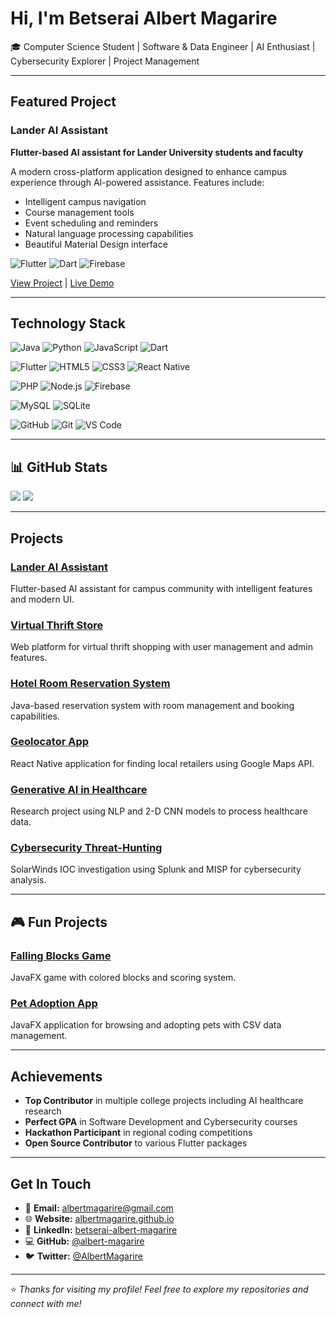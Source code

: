 # Hi, I'm Betserai Albert Magarire

🎓 Computer Science Student | Software & Data Engineer | AI Enthusiast | Cybersecurity Explorer | Project Management

---

## Featured Project

### Lander AI Assistant
**Flutter-based AI assistant for Lander University students and faculty**

A modern cross-platform application designed to enhance campus experience through AI-powered assistance. Features include:

-  Intelligent campus navigation
- Course management tools
- Event scheduling and reminders
- Natural language processing capabilities
- Beautiful Material Design interface

![Flutter](https://img.shields.io/badge/Flutter-02569B?style=for-the-badge&logo=flutter&logoColor=white)
![Dart](https://img.shields.io/badge/Dart-0175C2?style=for-the-badge&logo=dart&logoColor=white)
![Firebase](https://img.shields.io/badge/Firebase-FFCA28?style=for-the-badge&logo=firebase&logoColor=black)

[View Project](https://github.com/albert-magarire/Lander-AI-Assistant) | [Live Demo](https://albert-magarire.github.io/Lander-AI-Assistant)

---

## Technology Stack

![Java](https://img.shields.io/badge/Java-ED8B00?style=for-the-badge&logo=java&logoColor=white)
![Python](https://img.shields.io/badge/Python-3776AB?style=for-the-badge&logo=python&logoColor=white)
![JavaScript](https://img.shields.io/badge/JavaScript-323330?style=for-the-badge&logo=javascript&logoColor=F7DF1E)
![Dart](https://img.shields.io/badge/Dart-0175C2?style=for-the-badge&logo=dart&logoColor=white)

![Flutter](https://img.shields.io/badge/Flutter-02569B?style=for-the-badge&logo=flutter&logoColor=white)
![HTML5](https://img.shields.io/badge/HTML5-E34F26?style=for-the-badge&logo=html5&logoColor=white)
![CSS3](https://img.shields.io/badge/CSS3-1572B6?style=for-the-badge&logo=css3&logoColor=white)
![React Native](https://img.shields.io/badge/React_Native-20232A?style=for-the-badge&logo=react&logoColor=61DAFB)

![PHP](https://img.shields.io/badge/PHP-777BB4?style=for-the-badge&logo=php&logoColor=white)
![Node.js](https://img.shields.io/badge/Node.js-339933?style=for-the-badge&logo=nodedotjs&logoColor=white)
![Firebase](https://img.shields.io/badge/Firebase-FFCA28?style=for-the-badge&logo=firebase&logoColor=black)

![MySQL](https://img.shields.io/badge/MySQL-4479A1?style=for-the-badge&logo=mysql&logoColor=white)
![SQLite](https://img.shields.io/badge/SQLite-07405E?style=for-the-badge&logo=sqlite&logoColor=white)

![GitHub](https://img.shields.io/badge/GitHub-181717?style=for-the-badge&logo=github&logoColor=white)
![Git](https://img.shields.io/badge/Git-F05032?style=for-the-badge&logo=git&logoColor=white)
![VS Code](https://img.shields.io/badge/VS_Code-007ACC?style=for-the-badge&logo=visual-studio-code&logoColor=white)

---

## 📊 GitHub Stats
![](https://nirzak-streak-stats.vercel.app/?user=albert-magarire&theme=radical&hide_border=false)<span>    </span>
![](https://github-readme-stats.vercel.app/api/top-langs/?username=albert-magarire&theme=radical&hide_border=false&include_all_commits=true&count_private=true&layout=compact)

---

## Projects

### [Lander AI Assistant](https://github.com/albert-magarire/Lander-AI-Assistant)
Flutter-based AI assistant for campus community with intelligent features and modern UI.

### [Virtual Thrift Store](https://github.com/albert-magarire/Lander-Thrift-Store)
Web platform for virtual thrift shopping with user management and admin features.

### [Hotel Room Reservation System](https://github.com/albert-magarire/Hotel-Reservation-System)
Java-based reservation system with room management and booking capabilities.

### [Geolocator App](https://github.com/albert-magarire/Geolocator-App)
React Native application for finding local retailers using Google Maps API.

### [Generative AI in Healthcare](https://github.com/albert-magarire/AI-Healthcare-Research)
Research project using NLP and 2-D CNN models to process healthcare data.

### [Cybersecurity Threat-Hunting](https://github.com/albert-magarire/CYB102-Threat-Hunting)
SolarWinds IOC investigation using Splunk and MISP for cybersecurity analysis.

---

## 🎮 Fun Projects

### [Falling Blocks Game](https://github.com/albert-magarire/Falling-Blocks-Game)
JavaFX game with colored blocks and scoring system.

### [Pet Adoption App](https://github.com/albert-magarire/Pet-Adoption-App)
JavaFX application for browsing and adopting pets with CSV data management.

---

## Achievements

- **Top Contributor** in multiple college projects including AI healthcare research
- **Perfect GPA** in Software Development and Cybersecurity courses
- **Hackathon Participant** in regional coding competitions
- **Open Source Contributor** to various Flutter packages

---

## Get In Touch

- 📧 **Email:** [albertmagarire@gmail.com](mailto:albertmagarire@gmail.com)
- 🌐 **Website:** [albertmagarire.github.io](https://albertmagarire.github.io)
- 💼 **LinkedIn:** [betserai-albert-magarire](https://www.linkedin.com/in/betserai-albert-magarire)
- 💻 **GitHub:** [@albert-magarire](https://github.com/albert-magarire)
- 🐦 **Twitter:** [@AlbertMagarire](https://twitter.com/AlbertMagarire)

---

⭐️ *Thanks for visiting my profile! Feel free to explore my repositories and connect with me!*
